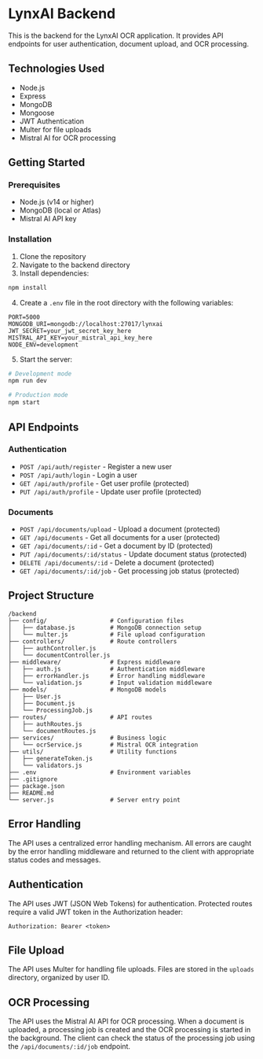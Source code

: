 # LynxAI Backend

This is the backend for the LynxAI OCR application. It provides API endpoints for user authentication, document upload, and OCR processing.

## Technologies Used

- Node.js
- Express
- MongoDB
- Mongoose
- JWT Authentication
- Multer for file uploads
- Mistral AI for OCR processing

## Getting Started

### Prerequisites

- Node.js (v14 or higher)
- MongoDB (local or Atlas)
- Mistral AI API key

### Installation

1. Clone the repository
2. Navigate to the backend directory
3. Install dependencies:

```bash
npm install
```

4. Create a `.env` file in the root directory with the following variables:

```
PORT=5000
MONGODB_URI=mongodb://localhost:27017/lynxai
JWT_SECRET=your_jwt_secret_key_here
MISTRAL_API_KEY=your_mistral_api_key_here
NODE_ENV=development
```

5. Start the server:

```bash
# Development mode
npm run dev

# Production mode
npm start
```

## API Endpoints

### Authentication

- `POST /api/auth/register` - Register a new user
- `POST /api/auth/login` - Login a user
- `GET /api/auth/profile` - Get user profile (protected)
- `PUT /api/auth/profile` - Update user profile (protected)

### Documents

- `POST /api/documents/upload` - Upload a document (protected)
- `GET /api/documents` - Get all documents for a user (protected)
- `GET /api/documents/:id` - Get a document by ID (protected)
- `PUT /api/documents/:id/status` - Update document status (protected)
- `DELETE /api/documents/:id` - Delete a document (protected)
- `GET /api/documents/:id/job` - Get processing job status (protected)

## Project Structure

```
/backend
├── config/                  # Configuration files
│   ├── database.js          # MongoDB connection setup
│   └── multer.js            # File upload configuration
├── controllers/             # Route controllers
│   ├── authController.js
│   └── documentController.js
├── middleware/              # Express middleware
│   ├── auth.js              # Authentication middleware
│   ├── errorHandler.js      # Error handling middleware
│   └── validation.js        # Input validation middleware
├── models/                  # MongoDB models
│   ├── User.js
│   ├── Document.js
│   └── ProcessingJob.js
├── routes/                  # API routes
│   ├── authRoutes.js
│   └── documentRoutes.js
├── services/                # Business logic
│   └── ocrService.js        # Mistral OCR integration
├── utils/                   # Utility functions
│   ├── generateToken.js
│   └── validators.js
├── .env                     # Environment variables
├── .gitignore
├── package.json
├── README.md
└── server.js                # Server entry point
```

## Error Handling

The API uses a centralized error handling mechanism. All errors are caught by the error handling middleware and returned to the client with appropriate status codes and messages.

## Authentication

The API uses JWT (JSON Web Tokens) for authentication. Protected routes require a valid JWT token in the Authorization header:

```
Authorization: Bearer <token>
```

## File Upload

The API uses Multer for handling file uploads. Files are stored in the `uploads` directory, organized by user ID.

## OCR Processing

The API uses the Mistral AI API for OCR processing. When a document is uploaded, a processing job is created and the OCR processing is started in the background. The client can check the status of the processing job using the `/api/documents/:id/job` endpoint. 